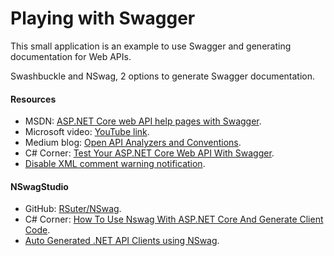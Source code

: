 # Playing with Swagger

This small application is an example to use Swagger and generating documentation for Web APIs.

Swashbuckle and NSwag, 2 options to generate Swagger documentation.

#### Resources

- MSDN: [ASP.NET Core web API help pages with Swagger](https://docs.microsoft.com/en-us/aspnet/core/tutorials/web-api-help-pages-using-swagger?view=aspnetcore-2.2 "ASP.NET Core web API help pages with Swagger").
- Microsoft video: [YouTube link](https://www.youtube.com/watch?v=_vw3hcnSA1Y "YouTube link").
- Medium blog: [Open API Analyzers and Conventions](https://medium.com/volosoft/open-api-analyzers-conventions-82d74cfff11b "Open API Analyzers and Conventions").
- C# Corner: [Test Your ASP.NET Core Web API With Swagger](https://www.c-sharpcorner.com/article/test-your-asp-net-core-web-api-with-swagger "Test Your ASP.NET Core Web API With Swagger").
- [Disable XML comment warning notification](https://dev.to/coolgoose/how-to-disable-notifications-in-aspnet-core-20-for-missing-xml-comment-for-publicly-visible-type-or-member-29ab "Disable XML comment warning notification").

#### NSwagStudio

- GitHub: [RSuter/NSwag](https://github.com/RSuter/NSwag/wiki/NSwagStudio "RSuter/NSwag").
- C# Corner: [How To Use Nswag With ASP.NET Core And Generate Client Code](https://www.c-sharpcorner.com/article/how-to-use-nswag-with-asp-net-core-and-generate-client-code-with-nswag-studio "How To Use Nswag With ASP.NET Core And Generate Client Code").
- [Auto Generated .NET API Clients using NSwag](https://damienbod.com/2019/02/13/auto-generated-net-api-clients-using-nswag-and-swashbuckle-swagger "Auto Generated .NET API Clients using NSwag").
